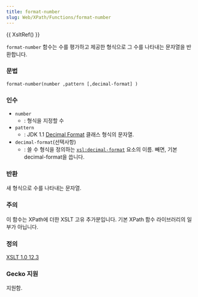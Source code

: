 ```yaml
---
title: format-number
slug: Web/XPath/Functions/format-number
---
```


{{ XsltRef() }}

`format-number` 함수는 수를 평가하고 제공한 형식으로 그 수를 나타내는 문자열을 반환합니다.

### 문법

```
format-number(number ,pattern [,decimal-format] )
```

### 인수

- `number`
  - : 형식을 지정할 수
- `pattern`
  - : JDK 1.1 [Decimal Format](http://java.sun.com/products/jdk/1.1/docs/api/java.text.DecimalFormat.html) 클래스 형식의 문자열.
- `decimal-format`(선택사항)
  - : 쓸 수 형식을 정의하는 [`xsl:decimal-format`](/ko/XSLT/decimal-format) 요소의 이름. 빼면, 기본 decimal-format을 씁니다.

### 반환

새 형식으로 수를 나타내는 문자열.

### 주의

이 함수는 XPath에 더한 XSLT 고유 추가분입니다. 기본 XPath 함수 라이브러리의 일부가 아닙니다.

### 정의

[XSLT 1.0 12.3](http://www.w3.org/TR/xslt#function-format-number)

### Gecko 지원

지원함.
